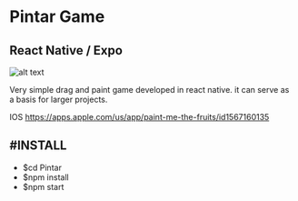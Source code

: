 # Pintar Game
React Native / Expo
--------------
![alt text](https://is1-ssl.mzstatic.com/image/thumb/PurpleSource125/v4/52/80/7a/52807ac6-6336-0cfd-3480-d15007649740/2b99b124-4956-42c6-84ea-2889d100b68c_Simulator_Screen_Shot_-_iPhone_8_Plus_-_2021-05-12_at_10.16.36.png/750x750bb.jpeg)


Very simple drag and paint game developed in react native. it can serve as a basis for larger projects.

IOS
https://apps.apple.com/us/app/paint-me-the-fruits/id1567160135

#INSTALL
--------------
- $cd Pintar
- $npm install
- $npm start
